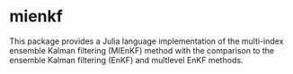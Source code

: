 # mienkf
This package provides a Julia language implementation of the multi-index ensemble Kalman filtering (MIEnKF) method with the comparison to the ensemble Kalman filtering (EnKF) and multlevel EnKF methods.
